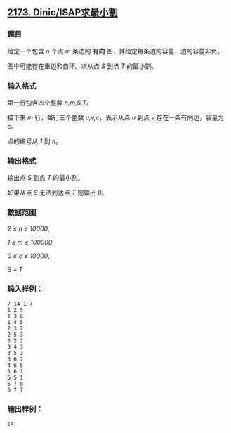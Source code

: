 ## [2173. Dinic/ISAP求最小割](https://www.acwing.com/problem/content/2175/)

### 题目

给定一个包含 *n* 个点 *m* 条边的 **有向** 图，并给定每条边的容量，边的容量非负。

图中可能存在重边和自环。求从点 *S* 到点 *T* 的最小割。

### 输入格式

第一行包含四个整数 *n,m,S,T*。

接下来 *m* 行，每行三个整数 *u,v,c*，表示从点 *u* 到点 *v* 存在一条有向边，容量为 *c*。

点的编号从 *1* 到 *n*。

### 输出格式

输出点 *S* 到点 *T* 的最小割。

如果从点 *S* 无法到达点 *T* 则输出 *0*。

### 数据范围

*2 ≤ n ≤ 10000*,

*1 ≤ m ≤ 100000*,

*0 ≤ c ≤ 10000*,

*S ≠ T*

### 输入样例：

```
7 14 1 7
1 2 5
1 3 6
1 4 5
2 3 2
2 5 3
3 2 2
3 4 3
3 5 3
3 6 7
4 6 5
5 6 1
6 5 1
5 7 8
6 7 7
```

### 输出样例：

```
14
```
